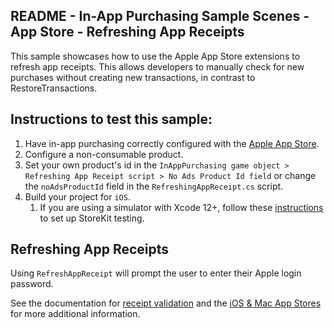 ## README - In-App Purchasing Sample Scenes - App Store - Refreshing App Receipts

This sample showcases how to use the Apple App Store extensions to refresh app receipts. This allows developers to
manually check for new purchases without creating new transactions, in contrast to RestoreTransactions.

## Instructions to test this sample:

1. Have in-app purchasing correctly configured with
   the [Apple App Store](https://docs.unity3d.com/Packages/com.unity.purchasing@3.2/manual/UnityIAPAppleConfiguration.html).
2. Configure a non-consumable product.
3. Set your own product's id in the `InAppPurchasing game object > Refreshing App Receipt script > No Ads Product Id field`
   or change the `noAdsProductId` field in the `RefreshingAppReceipt.cs` script.
4. Build your project for `iOS`.
   1. If you are using a simulator with Xcode 12+, follow these [instructions](https://developer.apple.com/documentation/xcode/setting-up-storekit-testing-in-xcode)
   to set up StoreKit testing.
      
## Refreshing App Receipts

Using `RefreshAppReceipt` will prompt the user to enter their Apple login password.

See the documentation for
[receipt validation](https://docs.unity3d.com/Packages/com.unity.purchasing@3.2/manual/UnityIAPValidatingReceipts.html)
and the [iOS & Mac App Stores](https://docs.unity3d.com/Packages/com.unity.purchasing@3.2/manual/UnityIAPiOSMAS.html)
for more additional information.
